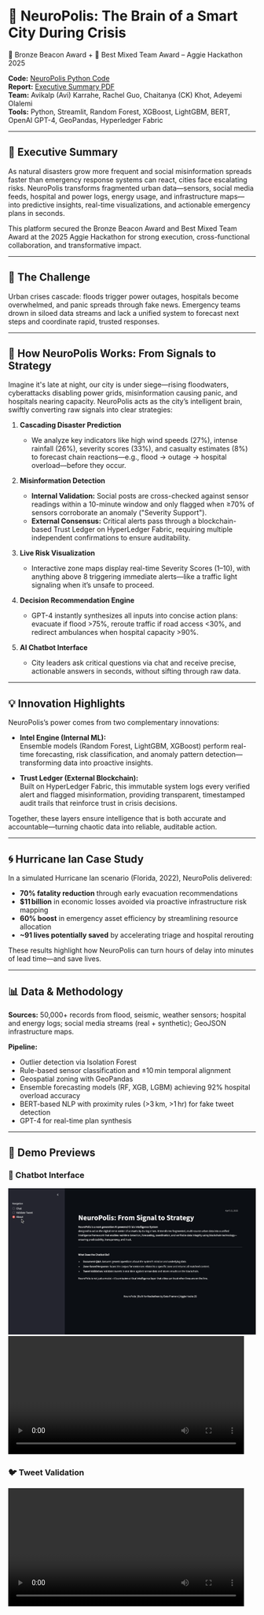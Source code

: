 # 🌆 NeuroPolis: The Brain of a Smart City During Crisis  
🥉 Bronze Beacon Award + 🧬 Best Mixed Team Award – Aggie Hackathon 2025

**Code:** [NeuroPolis Python Code](https://github.com/Avikalp-Karrahe/NeuroPolis)  
**Report:** [Executive Summary PDF](https://github.com/Avikalp-Karrahe/NeuroPolis/blob/main/Docs/NeuroPolis%20-%20Executive%20Summary.pdf)  
**Team:** Avikalp (Avi) Karrahe, Rachel Guo, Chaitanya (CK) Khot, Adeyemi Olalemi  
**Tools:** Python, Streamlit, Random Forest, XGBoost, LightGBM, BERT, OpenAI GPT-4, GeoPandas, Hyperledger Fabric

---

## 🧠 Executive Summary
As natural disasters grow more frequent and social misinformation spreads faster than emergency response systems can react, cities face escalating risks. NeuroPolis transforms fragmented urban data—sensors, social media feeds, hospital and power logs, energy usage, and infrastructure maps—into predictive insights, real-time visualizations, and actionable emergency plans in seconds.

This platform secured the Bronze Beacon Award and Best Mixed Team Award at the 2025 Aggie Hackathon for strong execution, cross-functional collaboration, and transformative impact.

---

## 🚩 The Challenge
Urban crises cascade: floods trigger power outages, hospitals become overwhelmed, and panic spreads through fake news. Emergency teams drown in siloed data streams and lack a unified system to forecast next steps and coordinate rapid, trusted responses.

---

## 🔄 How NeuroPolis Works: From Signals to Strategy
Imagine it's late at night, our city is under siege—rising floodwaters, cyberattacks disabling power grids, misinformation causing panic, and hospitals nearing capacity. NeuroPolis acts as the city’s intelligent brain, swiftly converting raw signals into clear strategies:

1. **Cascading Disaster Prediction**  
   - We analyze key indicators like high wind speeds (27%), intense rainfall (26%), severity scores (33%), and casualty estimates (8%) to forecast chain reactions—e.g., flood → outage → hospital overload—before they occur.

2. **Misinformation Detection**  
   - **Internal Validation:** Social posts are cross-checked against sensor readings within a 10-minute window and only flagged when ≥70% of sensors corroborate an anomaly ("Severity Support").  
   - **External Consensus:** Critical alerts pass through a blockchain-based Trust Ledger on HyperLedger Fabric, requiring multiple independent confirmations to ensure auditability.

3. **Live Risk Visualization**  
   - Interactive zone maps display real-time Severity Scores (1–10), with anything above 8 triggering immediate alerts—like a traffic light signaling when it’s unsafe to proceed.

4. **Decision Recommendation Engine**  
   - GPT-4 instantly synthesizes all inputs into concise action plans: evacuate if flood >75%, reroute traffic if road access <30%, and redirect ambulances when hospital capacity >90%.

5. **AI Chatbot Interface**  
   - City leaders ask critical questions via chat and receive precise, actionable answers in seconds, without sifting through raw data.

---

## 💡 Innovation Highlights
NeuroPolis’s power comes from two complementary innovations:

- **Intel Engine (Internal ML):**  
  Ensemble models (Random Forest, LightGBM, XGBoost) perform real-time forecasting, risk classification, and anomaly pattern detection—transforming data into proactive insights.

- **Trust Ledger (External Blockchain):**  
  Built on HyperLedger Fabric, this immutable system logs every verified alert and flagged misinformation, providing transparent, timestamped audit trails that reinforce trust in crisis decisions.

Together, these layers ensure intelligence that is both accurate and accountable—turning chaotic data into reliable, auditable action.

---

## 🌀 Hurricane Ian Case Study
In a simulated Hurricane Ian scenario (Florida, 2022), NeuroPolis delivered:

- **70% fatality reduction** through early evacuation recommendations  
- **$11 billion** in economic losses avoided via proactive infrastructure risk mapping  
- **60% boost** in emergency asset efficiency by streamlining resource allocation  
- **~91 lives potentially saved** by accelerating triage and hospital rerouting

These results highlight how NeuroPolis can turn hours of delay into minutes of lead time—and save lives.

---

## 📊 Data & Methodology
**Sources:** 50,000+ records from flood, seismic, weather sensors; hospital and energy logs; social media streams (real + synthetic); GeoJSON infrastructure maps.

**Pipeline:**  
- Outlier detection via Isolation Forest  
- Rule-based sensor classification and ±10 min temporal alignment  
- Geospatial zoning with GeoPandas  
- Ensemble forecasting models (RF, XGB, LGBM) achieving 92% hospital overload accuracy  
- BERT-based NLP with proximity rules (>3 km, >1 hr) for fake tweet detection  
- GPT-4 for real-time plan synthesis

---

## 🚀 Demo Previews
### 🤖 Chatbot Interface
![Chatbot Demo](Demo/About%20me.png)
<video src="Demo/Chatbot.mp4" controls width="480" />

### 🐦 Tweet Validation
<video src="Demo/Tweet%20Validation.mp4" controls width="480" />

### 🔗 Trust Ledger Prototype
<video src="Demo/Trust_Ledger_prototype.mp4" controls width="480" />

---

## 🔑 Key Insights
1. **Proactive Management:** Forecasting up to hours ahead enables staged evacuations and resource deployment.  
2. **Information Integrity:** >90% accuracy in fake tweet detection mitigates panic and prevents false alarms.  
3. **Operational Efficiency:** AI-driven recommendations cut decision lag by >99% and boost asset utilization by 60%.

---

## 👥 Team & Acknowledgments
- Avikalp (Avi) Karrahe (MSBA, Project Manager & Data Scientist)  
- Rachel Guo (MSBA, Data Engineer)  
- Chaitanya (CK) Khot (MBA, ML Engineer)  
- Adeyemi Olalemi (MBA, Frontend Developer)

Thanks to Aggie Hackathon mentors, judges, and fellow teams for feedback and support.

---

## 📜 License
[MIT License](LICENSE) — Open source for research and public good. Attribution appreciated.
